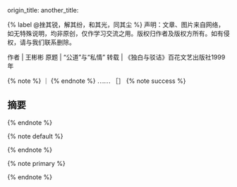 

origin_title:
another_title:

{% label @挫其锐，解其纷，和其光，同其尘 %}
声明：文章、图片来自网络，如无特殊说明，均非原创，仅作学习交流之用。版权归作者及版权方所有。如有侵权，请与我们联系删除。

作者 | 王彬彬
原题 | “公道”与“私情”
转载 | 《独白与驳诘》百花文艺出版社1999年

{% note %}
｜
{% endnote %}
⋯⋯
［］
{% note success %}
## 摘要
{% endnote %}

{% note default %}

{% endnote %}

{% note primary %}

{% endnote %}



<span class="post-meta-item-icon">
  <i class="{{ theme.busuanzi_count.total_views_icon }}"></i>
</span>

